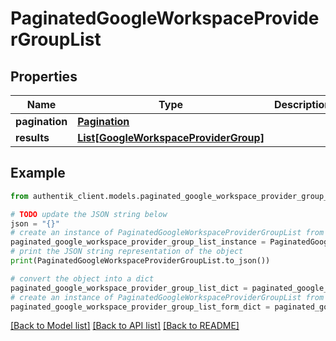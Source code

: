 # PaginatedGoogleWorkspaceProviderGroupList


## Properties

Name | Type | Description | Notes
------------ | ------------- | ------------- | -------------
**pagination** | [**Pagination**](Pagination.md) |  | 
**results** | [**List[GoogleWorkspaceProviderGroup]**](GoogleWorkspaceProviderGroup.md) |  | 

## Example

```python
from authentik_client.models.paginated_google_workspace_provider_group_list import PaginatedGoogleWorkspaceProviderGroupList

# TODO update the JSON string below
json = "{}"
# create an instance of PaginatedGoogleWorkspaceProviderGroupList from a JSON string
paginated_google_workspace_provider_group_list_instance = PaginatedGoogleWorkspaceProviderGroupList.from_json(json)
# print the JSON string representation of the object
print(PaginatedGoogleWorkspaceProviderGroupList.to_json())

# convert the object into a dict
paginated_google_workspace_provider_group_list_dict = paginated_google_workspace_provider_group_list_instance.to_dict()
# create an instance of PaginatedGoogleWorkspaceProviderGroupList from a dict
paginated_google_workspace_provider_group_list_form_dict = paginated_google_workspace_provider_group_list.from_dict(paginated_google_workspace_provider_group_list_dict)
```
[[Back to Model list]](../README.md#documentation-for-models) [[Back to API list]](../README.md#documentation-for-api-endpoints) [[Back to README]](../README.md)


